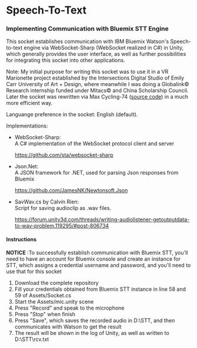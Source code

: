 # Speech-To-Text
<h3>Implementing Communication with Bluemix STT Engine</h3>

<p>This socket establishes communication with IBM Bluemix Watson's Speech-to-text engine via WebSocket-Sharp (WebSocket realized in C#) in Unity, which generally provides the user interface, as well as further possibilities for integrating this socket into other applications.</p>

<p>Note: My initial purpose for writing this socket was to use it in a VR Marionette project established by the Intersections Digital Studio of Emily Carr University of Art + Design, where meanwhile I was doing a Globalink&copy; Research internship funded under Mitacs&copy; and China Scholarship Council. Later the socket was rewritten via Max Cycling-74 (<a href="https://github.com/gl14916/Speech-to-Text_via_Max">source code</a>) in a much more efficient way.</p>

<p>Languange preference in the socket: English (default).</p>

<p>Implementations: </p>
<ul>
    <li><p>WebSocket-Sharp:<br/>A C# implementation of the WebSocket protocol client and server</p>
    <p><a href="https://github.com/sta/websocket-sharp">https://github.com/sta/websocket-sharp</a></p></li>
    <li><p>Json.Net:<br>A JSON framework for .NET, used for parsing Json responses from Bluemix</p>
    <p><a href="https://github.com/JamesNK/Newtonsoft.Json">https://github.com/JamesNK/Newtonsoft.Json</a></p></li>
    <li><p>SavWav.cs by Calvin Rien:<br/>Script for saving audioclip as .wav files.</p>
    <p><a href="https://forum.unity3d.com/threads/writing-audiolistener-getoutputdata-to-wav-problem.119295/#post-806734">https://forum.unity3d.com/threads/writing-audiolistener-getoutputdata-to-wav-problem.119295/#post-806734</a></p></li>
</ul>

<h4>Instructions</h4>
<p><b>NOTICE</b> :To successfully establish communication with Bluemix STT, you'll need to have an account for Bluemix console and create an instance for STT, which assigns a credential username and password, and you'll need to use that for this socket</p>
<ol>
    <li>Download the complete repository</li>
    <li>Fill your credentials obtained from Bluemix STT instance in line 58 and 59 of Assets/Socket.cs</li>
    <li>Start the Assets/mic.unity scene</li>
    <li>Press "Record" and speak to the microphone</li>
    <li>Press "Stop" when finish</li>
    <li>Press "Save", which saves the recorded audio in D:\STT, and then communicates with Watson to get the result</li>
    <li>The result will be shown in the log of Unity, as well as written to D:\STT\rcv.txt</li>
</ol>

